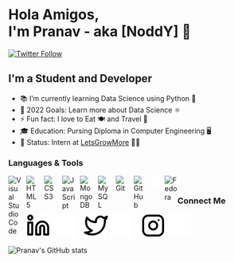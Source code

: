 # Hola Amigos,<br> I'm Pranav - aka [NoddY] 👋 

[![Twitter Follow](https://img.shields.io/twitter/follow/pranavdhawale19?color=1DA1F2&logo=twitter&style=for-the-badge)](https://twitter.com/intent/follow?original_referer=https%3A%2F%2Fgithub.com%2Fpranavdhawale19&screen_name=pranavdhawale19)

## I'm a Student and Developer

- 📚 I’m currently learning Data Science using Python 🐍
- 🥅 2022 Goals: Learn more about Data Science ⚛️
- ⚡ Fun fact: I love to Eat 🍽️ and Travel 🧳
- 🎓 Education: Pursing Diploma in Computer Engineering 🖥️
- 💼 Status: Intern at [LetsGrowMore](https://letsgrowmore.in/) 🧑‍💻

### Languages & Tools
<img align="left" alt="Visual Studio Code" width="26px" src="https://cdn.jsdelivr.net/gh/devicons/devicon/icons/vscode/vscode-original.svg" style="padding-right:10px;" />
<img align="left" alt="HTML5" width="26px" src="https://cdn.jsdelivr.net/gh/devicons/devicon/icons/html5/html5-original.svg" style="padding-right:10px;" />
<img align="left" alt="CSS3" width="26px" src="https://cdn.jsdelivr.net/gh/devicons/devicon/icons/css3/css3-original.svg" style="padding-right:10px;" />
<img align="left" alt="JavaScript" width="26px" src="https://cdn.jsdelivr.net/gh/devicons/devicon/icons/javascript/javascript-original.svg" style="padding-right:10px;" />
<img align="left" alt="MongoDB" width="26px" src="https://cdn.jsdelivr.net/gh/devicons/devicon/icons/mongodb/mongodb-original.svg" style="padding-right:10px;" />
<img align="left" alt="MySQL" width="26px" src="https://cdn.jsdelivr.net/gh/devicons/devicon/icons/mysql/mysql-original.svg" style="padding-right:10px;" />
<img align="left" alt="Git" width="26px" src="https://cdn.jsdelivr.net/gh/devicons/devicon/icons/git/git-original.svg" style="padding-right:10px;" />
<img align="left" alt="GitHub" width="26px" src="https://user-images.githubusercontent.com/3369400/139447912-e0f43f33-6d9f-45f8-be46-2df5bbc91289.png" style="padding-right:10px;" />
<img align="left" alt="Terminal" width="26px" src="./img/terminal-dark.svg" />
<img align="left" alt="Fedora" width="26px" src="https://cdn.jsdelivr.net/gh/devicons/devicon/icons/fedora/fedora-original.svg" 

<br>
<br>


### Connect Me
[![LinkedIn](./img/linkedin-light.svg)](https://www.linkedin.com/in/pranav-dhawale-324452212/#gh-light-mode-only)
[![LinkedIn](./img/linkedin-dark.svg)](https://www.linkedin.com/in/pranav-dhawale-324452212/#gh-dark-mode-only)
&nbsp;&nbsp;
[![Twitter](./img/twitter-light.svg)](https://twitter.com/pranavdhawale19#gh-light-mode-only)
[![Twitter](./img/twitter-dark.svg)](https://twitter.com/pranavdhawale19#gh-dark-mode-only)
&nbsp;&nbsp;
[![Instagram](./img/instagram-light.svg)](https://www.instagram.com/pranav_dhawale_19/#gh-light-mode-only)
[![Instagram](./img/instagram-dark.svg)](https://www.instagram.com/pranav_dhawale_19/#gh-dark-mode-only)

![Pranav's GitHub stats](https://github-readme-stats.vercel.app/api?username=pranavdhawale&custom_title=pranavdhawale's%20Github%20Stats&hide=issues,contribs&count_private=true&bg_color=000000&title_color=443cab&text_color=ffffff&show_icons=true&icon_color=fbff0f&border_color=000000)